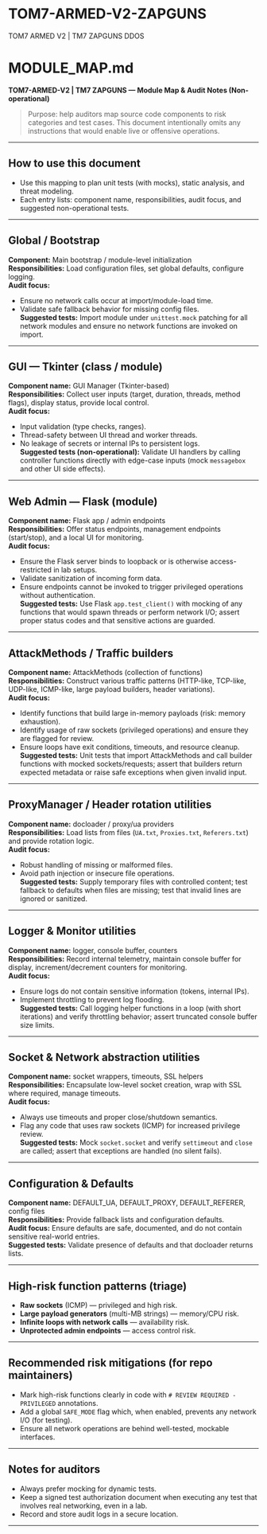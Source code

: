 # TOM7-ARMED-V2-ZAPGUNS
TOM7 ARMED V2 | TM7 ZAPGUNS DDOS
# MODULE_MAP.md
**TOM7-ARMED-V2 | TM7 ZAPGUNS — Module Map & Audit Notes (Non-operational)**

> Purpose: help auditors map source code components to risk categories and test cases. This document intentionally omits any instructions that would enable live or offensive operations.

---

## How to use this document
- Use this mapping to plan unit tests (with mocks), static analysis, and threat modeling.
- Each entry lists: component name, responsibilities, audit focus, and suggested non-operational tests.

---

## Global / Bootstrap
**Component:** Main bootstrap / module-level initialization  
**Responsibilities:** Load configuration files, set global defaults, configure logging.  
**Audit focus:**  
- Ensure no network calls occur at import/module-load time.  
- Validate safe fallback behavior for missing config files.  
**Suggested tests:** Import module under `unittest.mock` patching for all network modules and ensure no network functions are invoked on import.

---

## GUI — Tkinter (class / module)
**Component name:** GUI Manager (Tkinter-based)  
**Responsibilities:** Collect user inputs (target, duration, threads, method flags), display status, provide local control.  
**Audit focus:**  
- Input validation (type checks, ranges).  
- Thread-safety between UI thread and worker threads.  
- No leakage of secrets or internal IPs to persistent logs.  
**Suggested tests (non-operational):** Validate UI handlers by calling controller functions directly with edge-case inputs (mock `messagebox` and other UI side effects).

---

## Web Admin — Flask (module)
**Component name:** Flask app / admin endpoints  
**Responsibilities:** Offer status endpoints, management endpoints (start/stop), and a local UI for monitoring.  
**Audit focus:**  
- Ensure the Flask server binds to loopback or is otherwise access-restricted in lab setups.  
- Validate sanitization of incoming form data.  
- Ensure endpoints cannot be invoked to trigger privileged operations without authentication.  
**Suggested tests:** Use Flask `app.test_client()` with mocking of any functions that would spawn threads or perform network I/O; assert proper status codes and that sensitive actions are guarded.

---

## AttackMethods / Traffic builders
**Component name:** AttackMethods (collection of functions)  
**Responsibilities:** Construct various traffic patterns (HTTP-like, TCP-like, UDP-like, ICMP-like, large payload builders, header variations).  
**Audit focus:**  
- Identify functions that build large in-memory payloads (risk: memory exhaustion).  
- Identify usage of raw sockets (privileged operations) and ensure they are flagged for review.  
- Ensure loops have exit conditions, timeouts, and resource cleanup.  
**Suggested tests:** Unit tests that import AttackMethods and call builder functions with mocked sockets/requests; assert that builders return expected metadata or raise safe exceptions when given invalid input.

---

## ProxyManager / Header rotation utilities
**Component name:** docloader / proxy/ua providers  
**Responsibilities:** Load lists from files (`UA.txt`, `Proxies.txt`, `Referers.txt`) and provide rotation logic.  
**Audit focus:**  
- Robust handling of missing or malformed files.  
- Avoid path injection or insecure file operations.  
**Suggested tests:** Supply temporary files with controlled content; test fallback to defaults when files are missing; test that invalid lines are ignored or sanitized.

---

## Logger & Monitor utilities
**Component name:** logger, console buffer, counters  
**Responsibilities:** Record internal telemetry, maintain console buffer for display, increment/decrement counters for monitoring.  
**Audit focus:**  
- Ensure logs do not contain sensitive information (tokens, internal IPs).  
- Implement throttling to prevent log flooding.  
**Suggested tests:** Call logging helper functions in a loop (with short iterations) and verify throttling behavior; assert truncated console buffer size limits.

---

## Socket & Network abstraction utilities
**Component name:** socket wrappers, timeouts, SSL helpers  
**Responsibilities:** Encapsulate low-level socket creation, wrap with SSL where required, manage timeouts.  
**Audit focus:**  
- Always use timeouts and proper close/shutdown semantics.  
- Flag any code that uses raw sockets (ICMP) for increased privilege review.  
**Suggested tests:** Mock `socket.socket` and verify `settimeout` and `close` are called; assert that exceptions are handled (no silent fails).

---

## Configuration & Defaults
**Component name:** DEFAULT_UA, DEFAULT_PROXY, DEFAULT_REFERER, config files  
**Responsibilities:** Provide fallback lists and configuration defaults.  
**Audit focus:** Ensure defaults are safe, documented, and do not contain sensitive real-world entries.  
**Suggested tests:** Validate presence of defaults and that docloader returns lists.

---

## High-risk function patterns (triage)
- **Raw sockets** (ICMP) — privileged and high risk.  
- **Large payload generators** (multi-MB strings) — memory/CPU risk.  
- **Infinite loops with network calls** — availability risk.  
- **Unprotected admin endpoints** — access control risk.

---

## Recommended risk mitigations (for repo maintainers)
- Mark high-risk functions clearly in code with `# REVIEW REQUIRED - PRIVILEGED` annotations.  
- Add a global `SAFE_MODE` flag which, when enabled, prevents any network I/O (for testing).  
- Ensure all network operations are behind well-tested, mockable interfaces.

---

## Notes for auditors
- Always prefer mocking for dynamic tests.  
- Keep a signed test authorization document when executing any test that involves real networking, even in a lab.  
- Record and store audit logs in a secure location.

---
